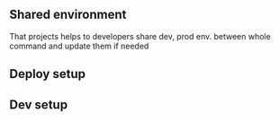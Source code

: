 ## Shared environment

That projects helps to developers share dev, prod env. between whole command and update them if needed

## Deploy setup

## Dev setup

